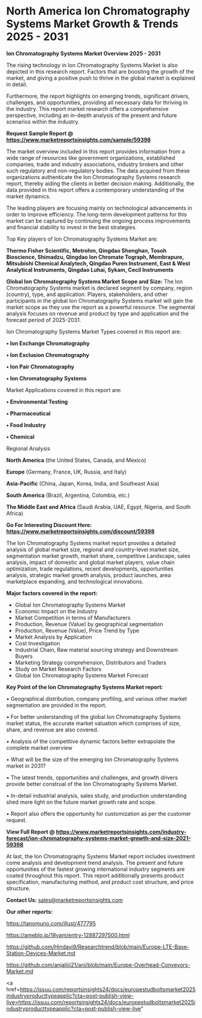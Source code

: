 # North America Ion Chromatography Systems Market Growth & Trends 2025 - 2031

<Strong> Ion Chromatography Systems Market Overview 2025 - 2031</strong>

The rising technology in Ion Chromatography Systems Market is also depicted in this research report. Factors that are boosting the growth of the market, and giving a positive push to thrive in the global market is explained in detail.

Furthermore, the report highlights on emerging trends, significant drivers, challenges, and opportunities, providing all necessary data for thriving in the industry. This report market research offers a comprehensive perspective, including an in-depth analysis of the present and future scenarios within the industry.

<strong>Request Sample Report @ <a href=https://www.marketreportsinsights.com/sample/59398>https://www.marketreportsinsights.com/sample/59398</a></strong>

The market overview included in this report provides information from a wide range of resources like government organizations, established companies, trade and industry associations, industry brokers and other such regulatory and non-regulatory bodies. The data acquired from these organizations authenticate the Ion Chromatography Systems research report, thereby aiding the clients in better decision making. Additionally, the data provided in this report offers a contemporary understanding of the market dynamics.

The leading players are focusing mainly on technological advancements in order to improve efficiency. The long-term development patterns for this market can be captured by continuing the ongoing process improvements and financial stability to invest in the best strategies.

Top Key players of Ion Chromatography Systems Market are:

<strong>Thermo Fisher Scientific, Metrohm, Qingdao Shenghan, Tosoh Bioscience, Shimadzu, Qingdao Ion Chromate Tograph, Membrapure, Mitsubishi Chemical Analytech, Qingdao Puren Instrument, East & West Analytical Instruments, Qingdao Luhai, Sykam, Cecil Instruments</strong>

<strong><b>Global Ion Chromatography Systems Market Scope and Size:</b></strong>
The Ion Chromatography Systems market is declared segment by company, region (country), type, and application. Players, stakeholders, and other participants in the global Ion Chromatography Systems market will gain the market scope as they use the report as a powerful resource. The segmental analysis focuses on revenue and product by type and application and the forecast period of 2025-2031.

Ion Chromatography Systems Market Types covered in this report are:

<strong>• Ion Exchange Chromatography

• Ion Exclusion Chromatography

• Ion Pair Chromatography

• Ion Chromatography Systems</strong>

Market Applications covered in this report are:

<strong>• Environmental Testing

• Pharmaceutical

• Food Industry

• Chemical</strong> 

Regional Analysis

<strong>North America</strong> (the United States, Canada, and Mexico)

<strong>Europe</strong> (Germany, France, UK, Russia, and Italy)

<strong>Asia-Pacific</strong> (China, Japan, Korea, India, and Southeast Asia)

<strong>South America</strong> (Brazil, Argentina, Colombia, etc.)

<strong>The Middle East and Africa</strong> (Saudi Arabia, UAE, Egypt, Nigeria, and South Africa)

<strong>Go For Interesting Discount Here: <a href=https://www.marketreportsinsights.com/discount/59398>https://www.marketreportsinsights.com/discount/59398</a></strong>

The Ion Chromatography Systems market report provides a detailed analysis of global market size, regional and country-level market size, segmentation market growth, market share, competitive Landscape, sales analysis, impact of domestic and global market players, value chain optimization, trade regulations, recent developments, opportunities analysis, strategic market growth analysis, product launches, area marketplace expanding, and technological innovations.

<strong><b>Major factors covered in the report:</b></strong>
<ul>
  <li>Global Ion Chromatography Systems Market </li>
  <li>Economic Impact on the Industry</li>
  <li>Market Competition in terms of Manufacturers</li>
  <li>Production, Revenue (Value) by geographical segmentation</li>
  <li>Production, Revenue (Value), Price Trend by Type</li>
  <li>Market Analysis by Application</li>
  <li>Cost Investigation</li>
  <li>Industrial Chain, Raw material sourcing strategy and Downstream Buyers</li>
  <li>Marketing Strategy comprehension, Distributors and Traders</li>
  <li>Study on Market Research Factors</li>
  <li>Global Ion Chromatography Systems Market Forecast</li>
</ul>

<strong><b>Key Point of the Ion Chromatography Systems Market report:</b></strong>

• Geographical distribution, company profiling, and various other market segmentation are provided in the report.

• For better understanding of the global Ion Chromatography Systems market status, the accurate market valuation which comprises of size, share, and revenue are also covered.

• Analysis of the competitive dynamic factors better extrapolate the complete market overview

• What will be the size of the emerging Ion Chromatography Systems market in 2031?

• The latest trends, opportunities and challenges, and growth drivers provide better construal of the Ion Chromatography Systems Market.

• In-detail industrial analysis, sales study, and production understanding shed more light on the future market growth rate and scope.

• Report also offers the opportunity for customization as per the customer request.

<strong><b>View Full Report @ <a href=https://www.marketreportsinsights.com/industry-forecast/ion-chromatography-systems-market-growth-and-size-2021-59398>https://www.marketreportsinsights.com/industry-forecast/ion-chromatography-systems-market-growth-and-size-2021-59398</a></b></strong>


At last, the Ion Chromatography Systems Market report includes investment come analysis and development trend analysis. The present and future opportunities of the fastest growing international industry segments are coated throughout this report. This report additionally presents product specification, manufacturing method, and product cost structure, and price structure.

<strong>Contact Us:</strong>
sales@marketreportsinsights.com

<strong>Our other reports:</strong>

<a href=https://tanomuno.com/illust/477795>https://tanomuno.com/illust/477795</a>

<a href=https://ameblo.jp/18yam/entry-12887297500.html>https://ameblo.jp/18yam/entry-12887297500.html</a>

<a href=https://github.com/Hindavi9/Researchtrend/blob/main/Europe-LTE-Base-Station-Devices-Market.md>https://github.com/Hindavi9/Researchtrend/blob/main/Europe-LTE-Base-Station-Devices-Market.md</a>

<a href=https://github.com/anjaliiii21/ani/blob/main/Europe-Overhead-Conveyors-Market.md>https://github.com/anjaliiii21/ani/blob/main/Europe-Overhead-Conveyors-Market.md</a>

<a href=https://issuu.com/reportsinsights24/docs/europestudboltsmarket2025industryproducttypeapplic?cta=post-publish-view-live>https://issuu.com/reportsinsights24/docs/europestudboltsmarket2025industryproducttypeapplic?cta=post-publish-view-live</a>"

